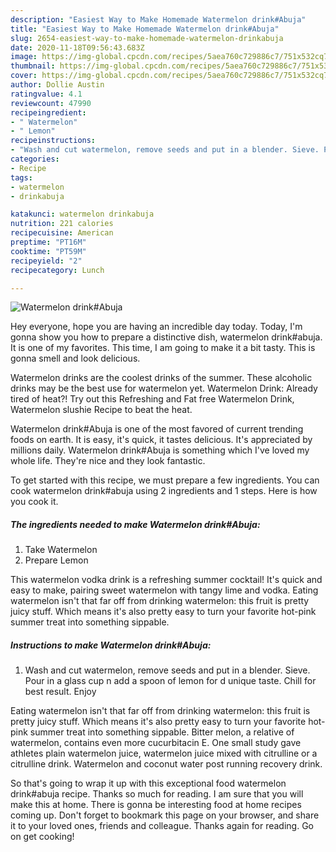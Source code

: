 ```yaml
---
description: "Easiest Way to Make Homemade Watermelon drink#Abuja"
title: "Easiest Way to Make Homemade Watermelon drink#Abuja"
slug: 2654-easiest-way-to-make-homemade-watermelon-drinkabuja
date: 2020-11-18T09:56:43.683Z
image: https://img-global.cpcdn.com/recipes/5aea760c729886c7/751x532cq70/watermelon-drinkabuja-recipe-main-photo.jpg
thumbnail: https://img-global.cpcdn.com/recipes/5aea760c729886c7/751x532cq70/watermelon-drinkabuja-recipe-main-photo.jpg
cover: https://img-global.cpcdn.com/recipes/5aea760c729886c7/751x532cq70/watermelon-drinkabuja-recipe-main-photo.jpg
author: Dollie Austin
ratingvalue: 4.1
reviewcount: 47990
recipeingredient:
- " Watermelon"
- " Lemon"
recipeinstructions:
- "Wash and cut watermelon, remove seeds and put in a blender. Sieve. Pour in a glass cup n add a spoon of lemon for d unique taste. Chill for best result. Enjoy"
categories:
- Recipe
tags:
- watermelon
- drinkabuja

katakunci: watermelon drinkabuja 
nutrition: 221 calories
recipecuisine: American
preptime: "PT16M"
cooktime: "PT59M"
recipeyield: "2"
recipecategory: Lunch

---
```



![Watermelon drink#Abuja](https://img-global.cpcdn.com/recipes/5aea760c729886c7/751x532cq70/watermelon-drinkabuja-recipe-main-photo.jpg)

Hey everyone, hope you are having an incredible day today. Today, I'm gonna show you how to prepare a distinctive dish, watermelon drink#abuja. It is one of my favorites. This time, I am going to make it a bit tasty. This is gonna smell and look delicious.

Watermelon drinks are the coolest drinks of the summer. These alcoholic drinks may be the best use for watermelon yet. Watermelon Drink: Already tired of heat?! Try out this Refreshing and Fat free Watermelon Drink, Watermelon slushie Recipe to beat the heat.

Watermelon drink#Abuja is one of the most favored of current trending foods on earth. It is easy, it's quick, it tastes delicious. It's appreciated by millions daily. Watermelon drink#Abuja is something which I've loved my whole life. They're nice and they look fantastic.


To get started with this recipe, we must prepare a few ingredients. You can cook watermelon drink#abuja using 2 ingredients and 1 steps. Here is how you cook it.

<!--inarticleads1-->

##### The ingredients needed to make Watermelon drink#Abuja:

1. Take  Watermelon
1. Prepare  Lemon


This watermelon vodka drink is a refreshing summer cocktail! It&#39;s quick and easy to make, pairing sweet watermelon with tangy lime and vodka. Eating watermelon isn&#39;t that far off from drinking watermelon: this fruit is pretty juicy stuff. Which means it&#39;s also pretty easy to turn your favorite hot-pink summer treat into something sippable. 

<!--inarticleads2-->

##### Instructions to make Watermelon drink#Abuja:

1. Wash and cut watermelon, remove seeds and put in a blender. Sieve. Pour in a glass cup n add a spoon of lemon for d unique taste. Chill for best result. Enjoy


Eating watermelon isn&#39;t that far off from drinking watermelon: this fruit is pretty juicy stuff. Which means it&#39;s also pretty easy to turn your favorite hot-pink summer treat into something sippable. Bitter melon, a relative of watermelon, contains even more cucurbitacin E. One small study gave athletes plain watermelon juice, watermelon juice mixed with citrulline or a citrulline drink. Watermelon and coconut water post running recovery drink. 

So that's going to wrap it up with this exceptional food watermelon drink#abuja recipe. Thanks so much for reading. I am sure that you will make this at home. There is gonna be interesting food at home recipes coming up. Don't forget to bookmark this page on your browser, and share it to your loved ones, friends and colleague. Thanks again for reading. Go on get cooking!
